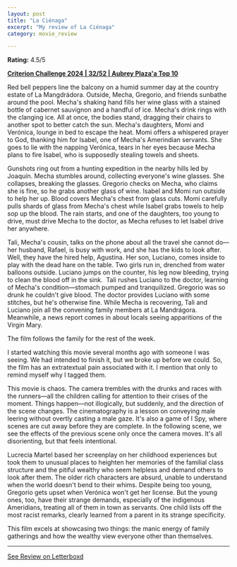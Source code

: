 ```yaml
---
layout: post
title: "La Ciénaga"
excerpt: "My review of La Ciénaga"
category: movie_review

---
```


**Rating:** 4.5/5

<b><a href="https://boxd.it/qWjuA/detail">Criterion Challenge 2024 | 32/52 | Aubrey Plaza'a Top 10</a></b>

Red bell peppers line the balcony on a humid summer day at the country estate of La Mangdrádora. Outside, Mecha, Gregorio, and friends sunbathe around the pool. Mecha's shaking hand fills her wine glass with a stained bottle of cabernet sauvignon and a handful of ice. Mecha's drink rings with the clanging ice. All at once, the bodies stand, dragging their chairs to another spot to better catch the sun. Mecha's daughters, Momi and Verónica, lounge in bed to escape the heat. Momi offers a whispered prayer to God, thanking him for Isabel, one of Mecha's Amerindian servants. She goes to lie with the napping Verónica, tears in her eyes because Mecha plans to fire Isabel, who is supposedly stealing towels and sheets.

Gunshots ring out from a hunting expedition in the nearby hills led by Joaquín. Mecha stumbles around, collecting everyone's wine glasses. She collapses, breaking the glasses. Gregorio checks on Mecha, who claims she is fine, so he grabs another glass of wine. Isabel and Momi run outside to help her up. Blood covers Mecha's chest from glass cuts. Momi carefully pulls shards of glass from Mecha's chest while Isabel grabs towels to help sop up the blood. The rain starts, and one of the daughters, too young to drive, must drive Mecha to the doctor, as Mecha refuses to let Isabel drive her anywhere.

Tali, Mecha's cousin, talks on the phone about all the travel she cannot do—her husband, Rafael, is busy with work, and she has the kids to look after. Well, they have the hired help, Agustina. Her son, Luciano, comes inside to play with the dead hare on the table. Two girls run in, drenched from water balloons outside. Luciano jumps on the counter, his leg now bleeding, trying to clean the blood off in the sink.  Tali rushes Luciano to the doctor, learning of Mecha's condition—stomach pumped and tranquilized. Gregorio was so drunk he couldn't give blood. The doctor provides Luciano with some stitches, but he's otherwise fine. While Mecha is recovering, Tali and Luciano join all the convening family members at La Mandrágora. Meanwhile, a news report comes in about locals seeing apparitions of the Virgin Mary.

The film follows the family for the rest of the week.

I started watching this movie several months ago with someone I was seeing. We had intended to finish it, but we broke up before we could. So, the film has an extratextual pain associated with it. I mention that only to remind myself why I tagged them.

This movie is chaos. The camera trembles with the drunks and races with the runners—all the children calling for attention to their crises of the moment. Things happen—not illogically, but suddenly, and the direction of the scene changes. The cinematography is a lesson on conveying male leering without overtly casting a male gaze. It's also a game of I Spy, where scenes are cut away before they are complete. In the following scene, we see the effects of the previous scene only once the camera moves. It's all disorienting, but that feels intentional.

Lucrecia Martel based her screenplay on her childhood experiences but took them to unusual places to heighten her memories of the familial class structure and the pitiful wealthy who seem helpless and demand others to look after them. The older rich characters are absurd, unable to understand when the world doesn't bend to their whims. Despite being too young, Gregorio gets upset when Verónica won't get her license. But the young ones, too, have their strange demands, especially of the indigenous Ameridians, treating all of them in town as servants. One child lists off the most racist remarks, clearly learned from a parent in its strange specificity.

This film excels at showcasing two things: the manic energy of family gatherings and how the wealthy view everyone other than themselves.

<hr>

[See Review on Letterboxd](https://boxd.it/8XaK2H)
